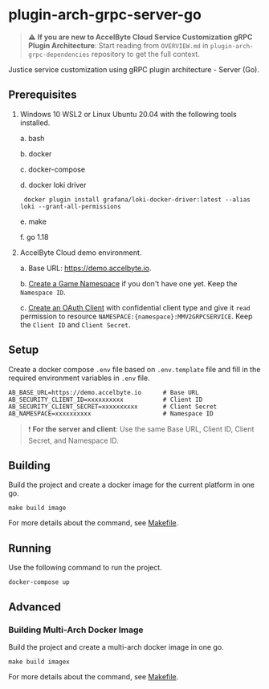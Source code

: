 # plugin-arch-grpc-server-go

> :warning: **If you are new to AccelByte Cloud Service Customization gRPC Plugin Architecture**: Start reading from `OVERVIEW.md` in `plugin-arch-grpc-dependencies` repository to get the full context.

Justice service customization using gRPC plugin architecture - Server (Go).

## Prerequisites

1. Windows 10 WSL2 or Linux Ubuntu 20.04 with the following tools installed.

    a. bash

    b. docker

    c. docker-compose

    d. docker loki driver
        
        docker plugin install grafana/loki-docker-driver:latest --alias loki --grant-all-permissions

    e. make

    f. go 1.18

2. AccelByte Cloud demo environment.

    a. Base URL: https://demo.accelbyte.io.

    b. [Create a Game Namespace](https://docs.accelbyte.io/esg/uam/namespaces.html#tutorials) if you don't have one yet. Keep the `Namespace ID`.

    c. [Create an OAuth Client](https://docs.accelbyte.io/guides/access/iam-client.html) with confidential client type and give it `read` permission to resource `NAMESPACE:{namespace}:MMV2GRPCSERVICE`. Keep the `Client ID` and `Client Secret`.

## Setup

Create a docker compose `.env` file based on `.env.template` file and fill in the required environment variables in `.env` file.

```
AB_BASE_URL=https://demo.accelbyte.io      # Base URL
AB_SECURITY_CLIENT_ID=xxxxxxxxxx           # Client ID
AB_SECURITY_CLIENT_SECRET=xxxxxxxxxx       # Client Secret
AB_NAMESPACE=xxxxxxxxxx                    # Namespace ID
```

> :exclamation: **For the server and client**: Use the same Base URL, Client ID, Client Secret, and Namespace ID.

## Building

Build the project and create a docker image for the current platform in one go.

```
make build image
```

For more details about the command, see [Makefile](Makefile).

## Running

Use the following command to run the project.

```
docker-compose up
```

## Advanced

### Building Multi-Arch Docker Image

Build the project and create a multi-arch docker image in one go.

```
make build imagex
```

For more details about the command, see [Makefile](Makefile).
